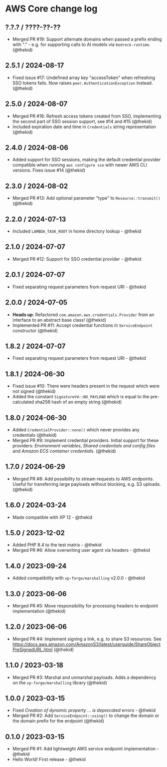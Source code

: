 AWS Core change log
===================

## ?.?.? / ????-??-??

* Merged PR #19: Support alternate domains when passed a prefix ending with
  "." - e.g. for supporting calls to AI models via `bedrock-runtime`.
  (@thekid)

## 2.5.1 / 2024-08-17

* Fixed issue #17: Undefined array key "accessToken" when refreshing SSO
  tokens fails. Now raises `peer.AuthenticationException` instead.
  (@thekid)

## 2.5.0 / 2024-08-07

* Merged PR #16: Refresh access tokens created from SSO, implementing the
  second part of SSO session support, see #14 and #15
  (@thekid)
* Included expiration date and time in `Credentials` string representation
  (@thekid)

## 2.4.0 / 2024-08-06

* Added support for SSO sessions, making the default credential provider
  compatible when running `aws configure sso` with newer AWS CLI versions.
  Fixes issue #14
  (@thekid)

## 2.3.0 / 2024-08-02

* Merged PR #13: Add optional parameter "type" to `Resource::transmit()`
  (@thekid)

## 2.2.0 / 2024-07-13

* Included `LAMBDA_TASK_ROOT` in home directory lookup - @thekid

## 2.1.0 / 2024-07-07

* Merged PR #12: Support for SSO credential provider - @thekid

## 2.0.1 / 2024-07-07

* Fixed separating request parameters from request URI - @thekid

## 2.0.0 / 2024-07-05

* **Heads up**: Refactored `com.amazon.aws.credentials.Provider` from an
  interface to an abstract base class!
  (@thekid)
* Implemented PR #11: Accept credential functions in `ServiceEndpoint`
  constructor
  (@thekid)

## 1.8.2 / 2024-07-07

* Fixed separating request parameters from request URI - @thekid

## 1.8.1 / 2024-06-30

* Fixed issue #10: There were headers present in the request which were
  not signed
  (@thekid)
* Added the constant `SignatureV4::NO_PAYLOAD` which is equal to the pre-
  calculated sha256 hash of an empty string
  (@thekid)

## 1.8.0 / 2024-06-30

* Added `CredentialProvider::none()` which never provides any credentials
  (@thekid)
* Merged PR #9: Implement credential providers. Initial support for these
  providers: *Environment variables*, *Shared credentials and config files*
  and *Amazon ECS container credentials*.
  (@thekid)

## 1.7.0 / 2024-06-29

* Merged PR #8: Add possibility to stream requests to AWS endpoints. Useful
  for transferring large payloads without blocking, e.g. S3 uploads.
  (@thekid)

## 1.6.0 / 2024-03-24

* Made compatible with XP 12 - @thekid

## 1.5.0 / 2023-12-02

* Added PHP 8.4 to the test matrix - @thekid
* Merged PR #6: Allow overwriting user agent via headers - @thekid

## 1.4.0 / 2023-09-24

* Added compatibility with `xp-forge/marshalling` v2.0.0 - @thekid

## 1.3.0 / 2023-06-06

* Merged PR #5: Move responsibility for processing headers to endpoint
  implementation
  (@thekid)

## 1.2.0 / 2023-06-06

* Merged PR #4: Implement signing a link, e.g. to share S3 resources. See
  https://docs.aws.amazon.com/AmazonS3/latest/userguide/ShareObjectPreSignedURL.html
  (@thekid)

## 1.1.0 / 2023-03-18

* Merged PR #3: Marshal and unmarshal payloads. Adds a dependency on the
  `xp-forge/marshalling` library
  (@thekid)

## 1.0.0 / 2023-03-15

* Fixed *Creation of dynamic property ... is deprecated* errors - @thekid
* Merged PR #2: Add `ServiceEndpoint::using()` to change the domain or the
  domain prefix for the endpoint
  (@thekid)

## 0.1.0 / 2023-03-15

* Merged PR #1: Add lightweight AWS service endpoint implementation - @thekid
* Hello World! First release - @thekid